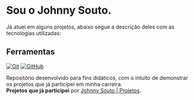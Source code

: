 #  Sou o Johnny Souto.

Já atuei em alguns projetos, abaixo segue a descrição deles com as tecnologias utilizadas:

## Ferramentas
[![Git](https://img.shields.io/badge/Git-000?style=for-the-badge&logo=git&logoColor=E94D5F)](https://git-scm.com/doc) 
[![GitHub](https://img.shields.io/badge/GitHub-000?style=for-the-badge&logo=github&logoColor=30A3DC)](https://docs.github.com/)

Repositório desenvolvido para fins didáticos, com o intuito de demonstrar os projetos que já participei em minha carreira.
<br>
**Projetos que já participei** por [Johnny Souto | Projetos](https://github.com/johnnysoutodev/dio-lab-open-source/blob/feat/community/johnnysoutodev/community/johnnysoutodev.md).